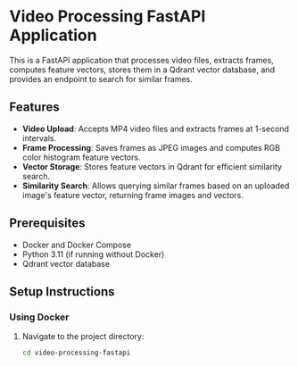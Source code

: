 # Video Processing FastAPI Application

This is a FastAPI application that processes video files, extracts frames, computes feature vectors, stores them in a Qdrant vector database, and provides an endpoint to search for similar frames.

## Features
- **Video Upload**: Accepts MP4 video files and extracts frames at 1-second intervals.
- **Frame Processing**: Saves frames as JPEG images and computes RGB color histogram feature vectors.
- **Vector Storage**: Stores feature vectors in Qdrant for efficient similarity search.
- **Similarity Search**: Allows querying similar frames based on an uploaded image's feature vector, returning frame images and vectors.

## Prerequisites
- Docker and Docker Compose
- Python 3.11 (if running without Docker)
- Qdrant vector database

## Setup Instructions

### Using Docker
1. Navigate to the project directory:
   ```bash
   cd video-processing-fastapi